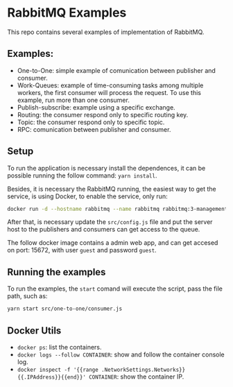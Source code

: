 # RabbitMQ Examples

This repo contains several examples of implementation of RabbitMQ.

## Examples:

- One-to-One: simple example of comunication between publisher and consumer.
- Work-Queues: example of time-consuming tasks among multiple workers, the first
  consumer will process the request. To use this example, run more than one consumer.
- Publish-subscribe: example using a specific exchange.
- Routing: the consumer respond only to specific routing key.
- Topic: the consumer respond only to specific topic.
- RPC: comunication between publisher and consumer.

## Setup

To run the application is necessary install the dependences, it can be possible
running the follow command: `yarn install`.

Besides, it is necessary the RabbitMQ running, the easiest way to get the service,
is using Docker, to enable the service, only run:

```bash
docker run -d --hostname rabbitmq --name rabbitmq rabbitmq:3-management
```

After that, is necessary update the `src/config.js` file and put the server host
to the publishers and consumers can get access to the queue.

The follow docker image contains a admin web app, and can get accesed on port: 15672,
with user `guest` and password `guest`.

## Running the examples

To run the examples, the `start` comand will execute the script, pass the file path,
such as:

```bash
yarn start src/one-to-one/consumer.js
```

## Docker Utils

- `docker ps`: list the containers.
- `docker logs --follow CONTAINER`: show and follow the container console log.
- `docker inspect -f '{{range .NetworkSettings.Networks}}{{.IPAddress}}{{end}}' CONTAINER`: show the container IP.

